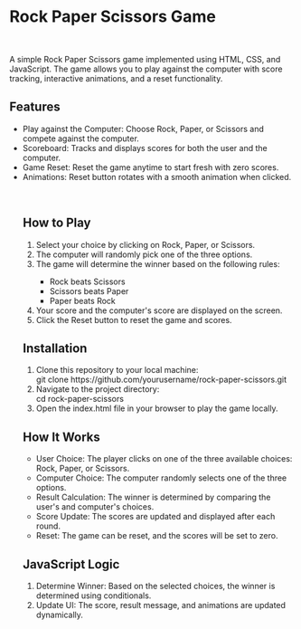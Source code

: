<h1>Rock Paper Scissors Game</h1><br>
<p>A simple Rock Paper Scissors game implemented using HTML, CSS, and JavaScript. The game allows you to play against the computer with score tracking, interactive animations, and a reset functionality.</p>

<h2>Features</h2>
<p><ul>
<li>Play against the Computer: Choose Rock, Paper, or Scissors and compete against the computer.</li>
<li>Scoreboard: Tracks and displays scores for both the user and the computer.</li>
<li>Game Reset: Reset the game anytime to start fresh with zero scores.</li>
<li>Animations: Reset button rotates with a smooth animation when clicked.<ul>
  </ul>
</p>
<br>
<h2>How to Play</h2>
<p>
<ol>
  <li>Select your choice by clicking on Rock, Paper, or Scissors.</li>
  <li>The computer will randomly pick one of the three options.</li>
  <li>The game will determine the winner based on the following rules:</li>
  <ul>
     <li>Rock beats Scissors</li>
     <li>Scissors beats Paper</li>
     <li>Paper beats Rock</li>
  </ul>
  
  <li>Your score and the computer's score are displayed on the screen.</li>
  <li>Click the Reset button to reset the game and scores.</li>
  </ol></p>

<h2>Installation</h2>
<p><ol>
<li>Clone this repository to your local machine: </li>
git clone https://github.com/yourusername/rock-paper-scissors.git
<br>
<li>Navigate to the project directory:</li>
cd rock-paper-scissors
<br>
<li>Open the index.html file in your browser to play the game locally.</li>
</ol></p>

<h2>How It Works</h2>
<p>
  <ul>
  <li>User Choice: The player clicks on one of the three available choices: Rock, Paper, or Scissors.</li>
  <li>Computer Choice: The computer randomly selects one of the three options.</li>
  <li>Result Calculation: The winner is determined by comparing the user's and computer's choices.</li>
<li>Score Update: The scores are updated and displayed after each round.</li>
<li>Reset: The game can be reset, and the scores will be set to zero.</li>
  </ul>
</p>
<h2>JavaScript Logic</h2>
<ol>
<p>  <li>Determine Winner: Based on the selected choices, the winner is determined using conditionals.</li>
  <li>Update UI: The score, result message, and animations are updated dynamically.</li>
</ol>
</p>

